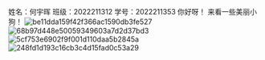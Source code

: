 姓名：何宇晖
班级：2022211312
学号：2022211353
你好呀！
来看一些美丽小狗！
![be11dda159f42f366ac1590db3fe527](https://user-images.githubusercontent.com/118981287/204961834-ff7b730b-424f-419c-9b2c-3b4162072c55.jpg)
![68b97d448e50059349603a7d2d37bd3](https://user-images.githubusercontent.com/118981287/204961882-1cc2b238-1084-4440-98d6-ff4a340389e2.jpg)
![5cf753e6902f9f001d110daa5b2845a](https://user-images.githubusercontent.com/118981287/204961895-12ae5c26-1a32-4b1e-9d4f-4ddf1c827709.jpg)
![248fd1d193c16cb3c4d15fad0c53a29](https://user-images.githubusercontent.com/118981287/204962084-c7307134-f791-4b23-a6d8-e582182e1e69.jpg)

